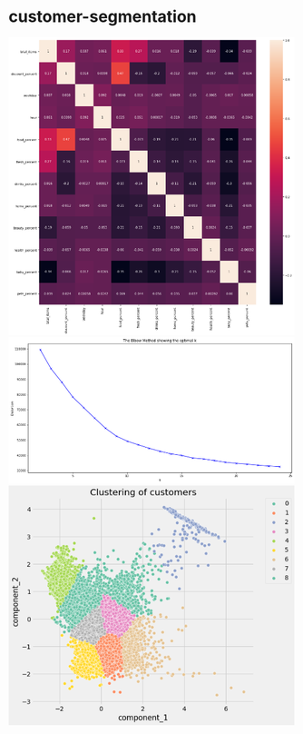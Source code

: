 # customer-segmentation

![Alt text](https://github.com/n-e-e-l/customer-segmentation/blob/main/segment_1.png?raw=true)
![Alt text](https://github.com/n-e-e-l/customer-segmentation/blob/main/segment_2.png?raw=true)
![Alt text](https://github.com/n-e-e-l/customer-segmentation/blob/main/segment_3.png?raw=true)
